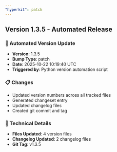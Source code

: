 ```yaml
---
"hyperkit": patch
---
```


## Version 1.3.5 - Automated Release

### 🚀 Automated Version Update
- **Version**: 1.3.5
- **Bump Type**: patch
- **Date**: 2025-10-22 10:19:40 UTC
- **Triggered by**: Python version automation script

### 📋 Changes
- Updated version numbers across all tracked files
- Generated changeset entry
- Updated changelog files
- Created git commit and tag

### 🔧 Technical Details
- **Files Updated**: 4 version files
- **Changelog Updated**: 2 changelog files
- **Git Tag**: v1.3.5
